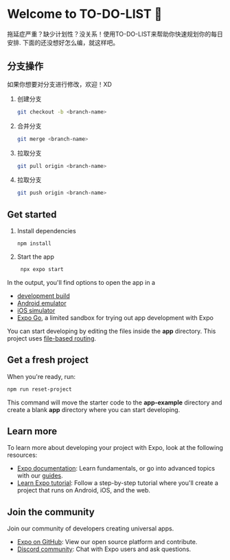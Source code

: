 # Welcome to TO-DO-LIST 👋

拖延症严重？缺少计划性？没关系！使用TO-DO-LIST来帮助你快速规划你的每日安排.
下面的还没想好怎么编，就这样吧。

## 分支操作

如果你想要对分支进行修改，欢迎！XD

1. 创建分支

   ```bash
   git checkout -b <branch-name>
   ```

2. 合并分支

   ```bash
   git merge <branch-name>
   ```

3. 拉取分支

   ```bash
   git pull origin <branch-name>
   ```

3. 拉取分支

   ```bash
   git push origin <branch-name>
   ```

## Get started

1. Install dependencies

   ```bash
   npm install
   ```

2. Start the app

   ```bash
    npx expo start
   ```

In the output, you'll find options to open the app in a

- [development build](https://docs.expo.dev/develop/development-builds/introduction/)
- [Android emulator](https://docs.expo.dev/workflow/android-studio-emulator/)
- [iOS simulator](https://docs.expo.dev/workflow/ios-simulator/)
- [Expo Go](https://expo.dev/go), a limited sandbox for trying out app development with Expo

You can start developing by editing the files inside the **app** directory. This project uses [file-based routing](https://docs.expo.dev/router/introduction).

## Get a fresh project

When you're ready, run:

```bash
npm run reset-project
```

This command will move the starter code to the **app-example** directory and create a blank **app** directory where you can start developing.

## Learn more

To learn more about developing your project with Expo, look at the following resources:

- [Expo documentation](https://docs.expo.dev/): Learn fundamentals, or go into advanced topics with our [guides](https://docs.expo.dev/guides).
- [Learn Expo tutorial](https://docs.expo.dev/tutorial/introduction/): Follow a step-by-step tutorial where you'll create a project that runs on Android, iOS, and the web.

## Join the community

Join our community of developers creating universal apps.

- [Expo on GitHub](https://github.com/expo/expo): View our open source platform and contribute.
- [Discord community](https://chat.expo.dev): Chat with Expo users and ask questions.
